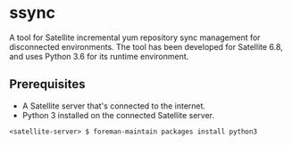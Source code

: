 # ssync
A tool for Satellite incremental yum repository sync management for disconnected environments. The tool has been developed for Satellite 6.8, and uses Python 3.6 for its runtime environment.

## Prerequisites

* A Satellite server that's connected to the internet.
* Python 3 installed on the connected Satellite server.

```
<satellite-server> $ foreman-maintain packages install python3
```
